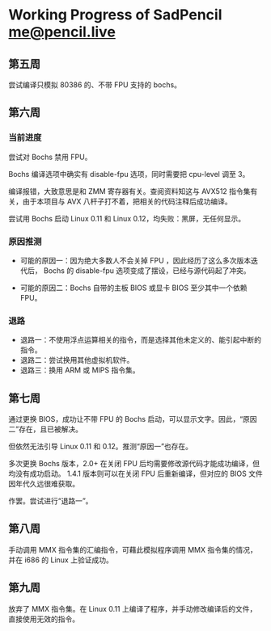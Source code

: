 # Working Progress of SadPencil <me@pencil.live>

## 第五周

尝试编译只模拟 80386 的、不带 FPU 支持的 bochs。

## 第六周

### 当前进度
尝试对 Bochs 禁用 FPU。

Bochs 编译选项中确实有 disable-fpu 选项，同时需要把 cpu-level 调至 3。

编译报错，大致意思是和 ZMM 寄存器有关。查阅资料知这与 AVX512 指令集有关，由于本项目与 AVX 八杆子打不着，把相关的代码注释后成功编译。

尝试用 Bochs 启动 Linux 0.11 和 Linux 0.12，均失败：黑屏，无任何显示。

### 原因推测
- 可能的原因一：因为绝大多数人不会关掉 FPU ，因此经历了这么多次版本迭代后， Bochs 的 disable-fpu 选项变成了摆设，已经与源代码起了冲突。

- 可能的原因二：Bochs 自带的主板 BIOS 或显卡 BIOS 至少其中一个依赖 FPU。

### 退路
- 退路一：不使用浮点运算相关的指令，而是选择其他未定义的、能引起中断的指令。
- 退路二：尝试换用其他虚拟机软件。
- 退路三：换用 ARM 或 MIPS 指令集。

## 第七周
通过更换 BIOS，成功让不带 FPU 的 Bochs 启动，可以显示文字。因此，“原因二”存在，且已被解决。

但依然无法引导 Linux 0.11 和 0.12。推测“原因一”也存在。

多次更换 Bochs 版本，2.0+ 在关闭 FPU 后均需要修改源代码才能成功编译，但均没有成功启动。
1.4.1 版本则可以在关闭 FPU 后重新编译，但对应的 BIOS 文件因年代久远很难获取。

作罢。尝试进行“退路一”。

## 第八周

手动调用 MMX 指令集的汇编指令，可藉此模拟程序调用 MMX 指令集的情况，并在 i686 的 Linux 上验证成功。

## 第九周
放弃了 MMX 指令集。在 Linux 0.11 上编译了程序，并手动修改编译后的文件，直接使用无效的指令。